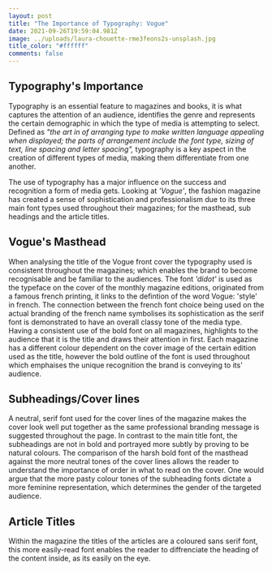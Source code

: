 ```yaml
---
layout: post
title: "The Importance of Typography: Vogue"
date: 2021-09-26T19:59:04.981Z
image: ../uploads/laura-chouette-rme3feons2s-unsplash.jpg
title_color: "#ffffff"
comments: false
---
```

## Typography's Importance

Typography is an essential feature to magazines and books, it is what captures the attention of an audience, identifies the genre and represents the certain demographic in which the type of media is attempting to select. Defined as *"the art in of arranging type to make written language appealing when displayed; the parts of arrangement include the font type, sizing of text, line spacing and letter spacing",* typography is a key aspect in the creation of different types of media, making them differentiate from one another. 

The use of typography has a major influence on the success and recognition a form of media gets. Looking at *'Vogue'*, the fashion magazine has created a sense of sophistication and professionalism due to its three main font types used throughout their magazines; for the masthead, sub headings and the article titles. 

## **Vogue's Masthead**

When analysing the title of the Vogue front cover the typography used is consistent throughout the magazines; which enables the brand to become recognisable and be familiar to the audiences. The font *'didot'*  is used as the typeface on the cover of the monthly magazine editions, originated from a famous french printing, it links to the defintion of the word Vogue: 'style' in french. The connection between the french font choice being used on the actual branding of the french name symbolises its sophistication as the serif font is demonstrated to have an overall classy tone of the media type. Having a consistent use of the bold font on all magazines, highlights to the audience that it is the title and draws their attention in first. Each magazine has a different colour dependent on the cover image of the certain edition used as the title, however the bold outline of the font is used throughout which emphaises the unique recognition the brand is conveying to its' audience. 

## **Subheadings/Cover lines**

A neutral, serif font used for the cover lines of the magazine makes the cover look well put together as the same professional branding message is suggested throughout the page. In contrast to the main title font, the subheadings are not in bold and portrayed more subtly by proving to be natural colours. The comparison of the harsh bold font of the masthead against the more neutral tones of the cover lines allows the reader to understand the importance of order in what to read on the cover. One would argue that the more pasty colour tones of the subheading fonts dictate a more feminine representation, which determines the gender of the targeted audience. 

## **Article Titles**

Within the magazine the titles of the articles are a coloured sans serif font, this more easily-read font enables the reader to diffrenciate the heading of the content inside, as its easily on the eye.